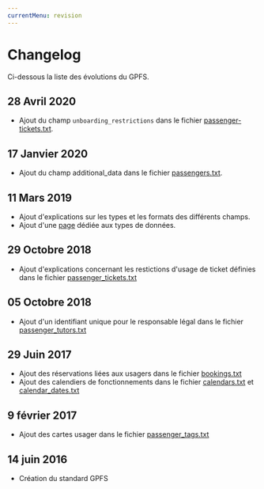 ```yaml
---
currentMenu: revision
---
```


# Changelog

Ci-dessous la liste des évolutions du GPFS.

## 28 Avril 2020

* Ajout du champ `unboarding_restrictions` dans le fichier [passenger-tickets.txt](passenger_tickets.txt.html).

## 17 Janvier 2020

* Ajout du champ additional_data dans le fichier [passengers.txt](passengers.txt.html).

## 11 Mars 2019

* Ajout d'explications sur les types et les formats des différents champs.
* Ajout d'une [page](types.html) dédiée aux types de données.

## 29 Octobre 2018

* Ajout d'explications concernant les restictions d'usage de ticket définies dans le fichier [passenger_tickets.txt](passenger_tickets.txt.html)

## 05 Octobre 2018

* Ajout d'un identifiant unique pour le responsable légal dans le fichier [passenger_tutors.txt](passenger_tutors.txt.html)

## 29 Juin 2017

* Ajout des réservations liées aux usagers dans le fichier [bookings.txt](bookings.txt.html)
* Ajout des calendiers de fonctionnements dans le fichier [calendars.txt](calendars.txt.html) et [calendar_dates.txt](calendar_dates.txt.html)

## 9 février 2017

* Ajout des cartes usager dans le fichier [passenger_tags.txt](passenger_tags.txt.html)

## 14 juin 2016

* Création du standard GPFS
